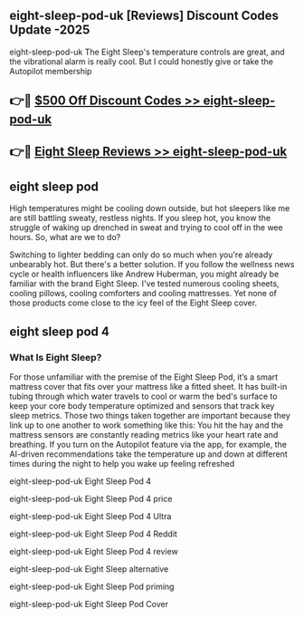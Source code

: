 ## eight-sleep-pod-uk [Reviews​] Discount Codes Update -2025

eight-sleep-pod-uk The Eight Sleep's temperature controls are great, and the vibrational alarm is really cool. But I could honestly give or take the Autopilot membership

## 👉🔴 [$500 Off Discount Codes >> eight-sleep-pod-uk](http://download.freeplayer.one?title=eight-sleep-pod-uk&ref=18-ES)

## 👉🔴 [Eight Sleep Reviews >> eight-sleep-pod-uk](http://download.freeplayer.one?title=eight-sleep-pod-uk&ref=18-ES)

## eight sleep pod

High temperatures might be cooling down outside, but hot sleepers like me are still battling sweaty, restless nights. If you sleep hot, you know the struggle of waking up drenched in sweat and trying to cool off in the wee hours. So, what are we to do?

Switching to lighter bedding can only do so much when you're already unbearably hot. But there's a better solution. If you follow the wellness news cycle or health influencers like Andrew Huberman, you might already be familiar with the brand Eight Sleep. I've tested numerous cooling sheets, cooling pillows, cooling comforters and cooling mattresses. Yet none of those products come close to the icy feel of the Eight Sleep cover.

## eight sleep pod 4

### What Is Eight Sleep?

For those unfamiliar with the premise of the Eight Sleep Pod, it’s a smart mattress cover that fits over your mattress like a fitted sheet. It has built-in tubing through which water travels to cool or warm the bed's surface to keep your core body temperature optimized and sensors that track key sleep metrics. Those two things taken together are important because they link up to one another to work something like this: You hit the hay and the mattress sensors are constantly reading metrics like your heart rate and breathing. If you turn on the Autopilot feature via the app, for example, the AI-driven recommendations take the temperature up and down at different times during the night to help you wake up feeling refreshed

eight-sleep-pod-uk Eight Sleep Pod 4

eight-sleep-pod-uk Eight Sleep Pod 4 price

eight-sleep-pod-uk Eight Sleep Pod 4 Ultra

eight-sleep-pod-uk Eight Sleep Pod 4 Reddit

eight-sleep-pod-uk Eight Sleep Pod 4 review

eight-sleep-pod-uk Eight Sleep alternative

eight-sleep-pod-uk Eight Sleep Pod priming

eight-sleep-pod-uk Eight Sleep Pod Cover